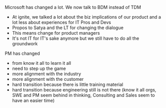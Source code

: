 Microsoft has changed a lot. We now talk to BDM instead of TDM
- At ignite, we talked a lot about the biz implications of our product and a lot less about experiences for IT Pros and Devs
- Propos to Satya and the LT for changing the dialogue
- This means change for product managers
- It's not IT for IT's sake anymore but we still have to do all the groundwork


PM has changed
- from know it all to learn it all
- need to step up the game
- more alignment with the industry
- more alignment with the customer
- hard transition because there is little training material
- hard transition because engineering still is not there (know it all orgs, SWE and PM seem behind in thinking, Consulting and Sales seem to have an easier time)